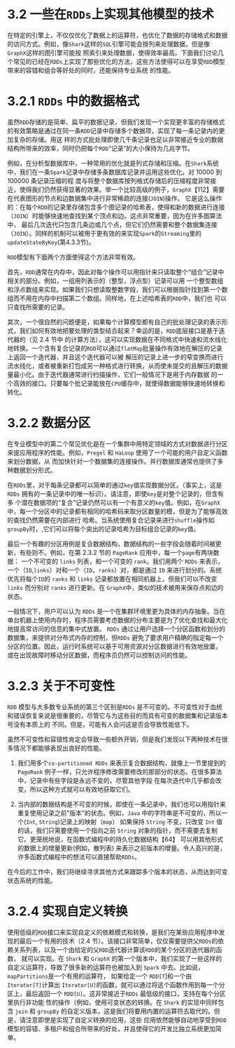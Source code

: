 # 3.2 一些在`RDDs`上实现其他模型的技术

在特定的引擎上，不仅仅优化了数据上的运算符，也优化了数据的存储格式和数据的访问方式。例如，像`Shark`这样的`SQL`引擎可能会按列来处理数据，但是像`GraphX`这样的图引擎可能按
照索引来处理数据，使得效率最高。下面我们讨论几个常见的已经在`RDDs`上实现了那些优化的方法，这些方法使得可以在享受`RDD`模型带来的容错和组合等好处的同时，还能保持专业系统
的性能。

# 3.2.1 `RDDs` 中的数据格式

虽然`RDD`存储的是简单、扁平的数据记录，但我们发现一个实现更丰富的存储格式的有效策略是通过在同一条`RDD`记录中存储多个数据项，实现了每一条记录内的更加复杂的存储。用这
样的方式批处理即使几千条记录也足以非常接近专业的数据结构所带来的效率，同时仍把每个`RDD`“记录”的大小保持为几兆字节。

例如，在分析型数据库中，一种常用的优化就是列式存储和压缩。在`Shark`系统中，我们在一条`Spark`记录中存储多条数据库记录并运用这些优化。对 10000 到 100000 条记录压缩的程
度与将整个数据库按列格式存储后的压缩程度非常接近，使得我们仍然获得显著的效果。举一个比较高级的例子，`GraphX`【112】需要在代表图形的节点和边数据集中进行非常稀疏的连接(`JOIN`)操作。
它是这么操作的：在每个`RDD`的记录里存储包含多个图记录的哈希表，使得和新的数据进行连接（`JOIN`）时能够快速地查找到某个顶点和边。这点非常重要，因为在许多图算法中，
最后几次迭代只包含几条边或几个点，但它们仍然需要和整个数据集连接（`JOIN`）。同样的机制可以被用于更有效的来实现`Spark`的`Streaming`里的`updateStateByKey`(第4.3.3节)。

`RDD`模型有下面两个方面使得这个方法非常有效。

首先，`RDD`通常在内存中，因此对每个操作可以用指针来只读取整个“组合”记录中相关的部分。例如，一组用列表示的（整型，浮点型）记录可以用
一个整型数组和浮点数组来实现。如果我们只想读取整数字段，我们可以根据指针找到第一个数组而不用在内存中扫描第二个数组。同样地，在上述哈希表的`RDD`中，我们也
可以只查找所需要的记录。

其次，一个很自然的问题便是，如果每个计算模型都有自己的批处理记录的表示形式，我们如何有效地把要处理的类型结合起来？幸运的是，`RDD`底层接口是基于迭代器的（见 2.4 节中
的计算方法），这可以实现数据在不同格式中快速和流水线化地转换。一个含有复合记录的`RDD`可以通过`flatMap`批量操作有效地在解压的记录上返回一个迭代器，并且这个迭代器可以被
解压的记录上进一步的窄变换而进行流水线化，或者被重新打包成另一种格式进行转换，从而使未提交的且解压的数据量最小化。由于迭代器通常进行扫描操作，它们一般情况下是用于内存数据
的一个高效的接口。只要每个批记录能放在`CPU`缓存中，就使得数据能够快速地转换和转化。

# 3.2.2 数据分区

在专业模型中的第二个常见优化是在一个集群中用特定领域的方式对数据进行分区来提应用程序的性能。例如，`Pregel` 和 `HaLoop` 使用了一个可能的用户自定义函数来划分数据，从
而加快针对一个数据集的连接操作。并行数据库通常也提供了多种数据划分形式。

在`RDDs`里，对于每条记录都可以简单的通过`key`值实现数据分区。（事实上，这是`RDDs` 拥有的一条记录中的唯一标识）。请注意，即使`key`是对整个记录的，但含有多
个潜在数据项的“复合”记录仍然可以有一个有意义的`key`值。例如，在`GraphX` 中，每一个分区中的记录都有相同的哈希码来取分区数量的模，但是为了能够高效的查找仍然需要在内部进行
哈希。当系统使用复合记录来进行`shuffle`操作如`groupBy`时，,它们可以将每个突出的记录哈希为目标组合记录的`key`值。

最后一个有趣的分区用例是复合数据结构，数据结构的一些字段会随着时间被更新，有些则不。例如，在第 2.3.2 节的 `PageRank` 应用中，每一个`page`有两块数据：
一个不可变的 `links` 列表，和一个可变的 `rank`。我们用两个 `RDDs` 来表示，一个（`ID`,`links`）对和一个（`ID`，`ranks`）对，都是通过 `ID` 来进行划分的。系统优先将每个`ID`的 `ranks` 和 `links` 
记录都放置在相同机器上，但我们可以不改变 `links` 而分别对 `ranks` 进行更新。在 `GraphX`中，类似的技术被用来保存点和边的状态。

一般情况下，用户可以认为 `RDDs` 是一个在集群环境里更为具体的内存抽象。当在单台机器上使用内存时，程序员需要考虑数据的分布主要是为了优化查找和最大化地提高常访问的信息的集中式放置。
`RDDs` 通过让用户选择一个分区函数和划分的数据集，来提供对分布式内存的控制，但`RDDs` 避免了要求用户精确的指定每一个分区的位置。因此，运行时系统可以基于可用资源对分区数据进行有效地放置，
或在出现故障时移动分区数据，而程序员仍然可以控制访问的性能。

# 3.2.3 关于不可变性

`RDD` 模型与大多数专业系统的第三个区别是`RDDs` 是不可变的。不可变性对于血统和错误恢复来说是很重要的，尽管它与为这些目的而具有可变的数据集和记录版本号没有本质上的
不同。但是，可能有人会问这是否会导致性能低下。

虽然不可变性和容错性肯定会导致一些额外开销，但是我们发现以下两种技术在很多情况下都能够表现出良好的性能。

1. 我们用多个`co-partitioned RDDs` 来表示复合数据结构，就像上一节里提到的`PageRank` 例子一样，只允许程序修改需要修改的那部分的状态。在很多算法中，记录中有些字段是永远不变的，尽管其他字段
在每次迭代中几乎都会改变。所以这种方式就可以有效地获取它们。

2. 当内部的数据结构是不可变的时候，即使在一条记录中，我们也可以用指针来重复使用记录之前"版本"的状态。例如，`Java` 中的字符串是不可变的，所以一个(`Int`, `String`)记录上的映射（`map`） 
如果保持 `String` 不变，只改变 `Int` 值的话，我们只需要使用一个指向之前 `String` 对象的指针，而不需要去复制它。更笼统地说，在函数式编程中的持久化数据结构【64】
可以用其他形式的数据上的增量更新(例如，散列表) 来表示之前版本的增量。令人高兴的是，许多函数式编程中的想法可以直接帮助`RDDs`。

在今后的工作中，我们将继续寻求其他方式来跟踪多个版本的状态，从而达到可变状态系统的性能。

# 3.2.4 实现自定义转换

使用低级的`RDD`接口来实现自定义的依赖模式和转换，是我们在某些应用程序中发现的最后一个有用的技术（2.4 节）。该接口非常简单，仅仅需要提供父`RDDs`的依赖关系列表，以及一个由给定的父`RDD`迭代器计算该`RDD`的某个分区的迭代器的函数，
就可以实现。在 `Shark` 和 `GraphX` 的第一个版本中，我们实现了一些这样的自定义运算符，导致了很多新的运算符也被加入到 `Spark` 中去。比如说，`mapPartitions`是一个有用的运算符，
如果给定一个 `RDD[T`]和一个由 `Iterator[T]`计算出 `Iterator[U]`的函数，就可以通过将这个函数作用到每一个分区上，最后返回一个 `RDD[U]`。这非常接近于`RDDs` 最低级的接口，支持在每个分区里执行非功能
性的操作（例如，使用可变状态的转换。在 `Shark` 的实现中同样包含 `join` 和 `groupBy` 的自定义版本，这是我们将要用内置的运算符去取代的。但是，请注意即使是实现了自定义转换的应用，这些
应用依然能够自动地享受到`RDD` 模型的容错、多租户和组合所带来的好处，并且使得它的开发比独立系统更加简单。
